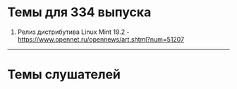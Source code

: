 # Темы для 334 выпуска
1. Релиз дистрибутива Linux Mint 19.2 - https://www.opennet.ru/opennews/art.shtml?num=51207
---
# Темы слушателей
